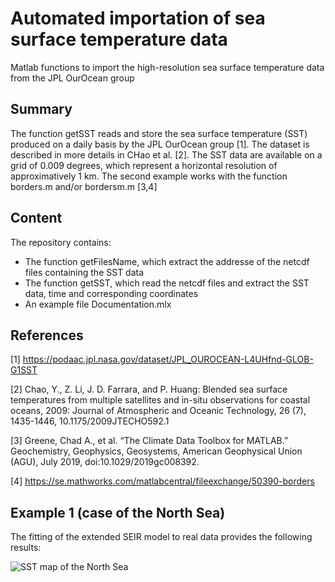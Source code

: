 # Automated importation of sea surface temperature data
Matlab functions to import the high-resolution sea surface temperature data from the JPL OurOcean group

## Summary

The function getSST reads and store the sea surface temperature (SST)  produced on a daily basis by the JPL OurOcean group [1]. The dataset is described in more details in CHao et al. [2]. The SST data are available on a grid of 0.009 degrees, which represent  a horizontal resolution of approximatively  1 km. The second example works with the function borders.m and/or bordersm.m [3,4]

## Content

The repository contains:
  - The function getFilesName, which extract the addresse of the netcdf files containing the SST data
  - The function getSST, which read the netcdf files and extract the SST data, time and corresponding coordinates
  - An example file Documentation.mlx
  

## References
[1] https://podaac.jpl.nasa.gov/dataset/JPL_OUROCEAN-L4UHfnd-GLOB-G1SST

[2] Chao, Y., Z. Li, J. D. Farrara, and P. Huang: Blended sea surface  temperatures from multiple satellites and in-situ observations for  coastal oceans, 2009: Journal of Atmospheric and Oceanic Technology, 26  (7), 1435-1446, 10.1175/2009JTECHO592.1

[3]    Greene, Chad A., et al. “The Climate Data Toolbox for MATLAB.”  Geochemistry, Geophysics, Geosystems, American Geophysical Union (AGU),  July 2019, doi:10.1029/2019gc008392.

[4] https://se.mathworks.com/matlabcentral/fileexchange/50390-borders

## Example 1 (case of the North Sea) 

The fitting of the extended SEIR model to real data provides the following results:

![SST map of the North Sea](illustration.png)
